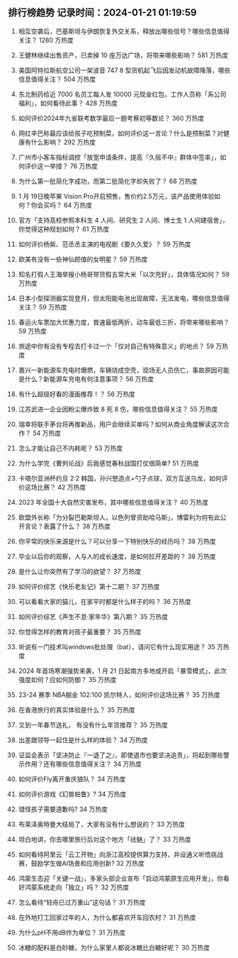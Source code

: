 
## 排行榜趋势 记录时间：2024-01-21 01:19:59
  
  1. 相互空袭后，巴基斯坦与伊朗恢复外交关系，释放出哪些信号？哪些信息值得关注？ 1280 万热度
    
  2. 王健林继续出售资产，已卖掉 10 座万达广场，将带来哪些影响？ 581 万热度
    
  3. 美国阿特拉斯航空公司一架波音 747 8 型货机起飞后因发动机故障降落，哪些信息值得关注？ 504 万热度
    
  4. 东北制药给近 7000 名员工每人发 10000 元现金红包，工作人员称「系公司福利」，如何看待此事？ 428 万热度
    
  5. 如何评价2024年九省联考数学最后一题考察初等数论？ 360 万热度
    
  6. 网红辛巴称最应该给孩子吃预制菜，如何评价这一言论？什么是预制菜？对健康有什么影响？ 292 万热度
    
  7. 广州市小客车指标调控「放宽申请条件，提高『久摇不中』群体中签率」，如何评价这一举措？ 76 万热度
    
  8. 为什么第一批简化字成功，而第二批简化字却失败了？ 68 万热度
    
  9. 1 月 19日晚苹果 Vision Pro开启预售，售价约2.5万元，该产品使用体验如何？你会买吗？ 64 万热度
    
  10. 官方「支持高校参照本科生 4 人间、研究生 2 人间、博士生 1 人间建宿舍」，你觉得这种规划如何？ 61 万热度
    
  11. 如何评价杨紫、范丞丞主演的电视剧《要久久爱》？ 59 万热度
    
  12. 欧美有没有一些神仙颜值的女明星？ 59 万热度
    
  13. 知名打假人王海举报小杨哥带货假五常大米「以次充好」，具体情况如何？ 59 万热度
    
  14. 日本小型探测器实现登月，但太阳能电池出现故障，无法发电，哪些信息值得关注？ 59 万热度
    
  15. 春运火车票加大优惠力度，普速最低两折，动车最低三折，将带来哪些影响？ 59 万热度
    
  16. 旅途中你有没有专程去打卡过一个「仅对自己有特殊意义」的地点？ 59 万热度
    
  17. 嘉兴一新能源车充电时爆燃，车辆烧成空壳，现场无人员伤亡，事故原因可能是什么？新能源车充电有何注意事项？ 56 万热度
    
  18. 有什么超级好看的漫画推荐！？ 56 万热度
    
  19. 江苏武进一企业因粉尘爆炸致 8 死 8 伤，哪些信息值得关注？ 55 万热度
    
  20. 瑞幸将联手茅台将再推新品，用户会继续买单吗？如何从商业角度解读这次合作？ 54 万热度
    
  21. 怎么才能让自己不内耗呢？ 53 万热度
    
  22. 为什么学完《曹刿论战》后我感觉春秋战国打仗很简单? 51 万热度
    
  23. 卡塔尔亚洲杯约旦 2:2 韩国，孙兴慜造点+勺子点球，双方互送乌龙，如何评价这场比赛？ 42 万热度
    
  24. 2023 年全国十大自然灾害发布，其中哪些信息值得关注？ 40 万热度
    
  25. 欧盟外长称「为分裂巴勒斯坦人，以色列曾资助哈马斯」，博雷利为何有此公开言论？表露了什么？ 38 万热度
    
  26. 你平常的快乐来源是什么？可以分享一下特别快乐的经历吗？ 38 万热度
    
  27. 毕业以后你的观察，人与人的成长速度，是如何拉开差距的？ 38 万热度
    
  28. 是什么让你突然有了学习的欲望？ 37 万热度
    
  29. 如何评价综艺《快乐老友记》第十二期？ 37 万热度
    
  30. 可以看看大家的猫儿，在家平时都是什么样子的吗？ 36 万热度
    
  31. 如何评价综艺《声生不息·家年华》第八期？ 35 万热度
    
  32. 你觉得怎样的教育对孩子最重要？ 35 万热度
    
  33. 听说有一门技术叫windows批处理（bat），请问它有什么现实用途？ 35 万热度
    
  34. 2024 年首场寒潮强势来袭，1 月 21 日起南方多地或开启「暴雪模式」，此次强度如何？应如何防御？ 35 万热度
    
  35. 23-24 赛季 NBA掘金 102:100 凯尔特人，如何评价这场比赛？ 35 万热度
    
  36. 在香港旅行的真实体验是什么？ 35 万热度
    
  37. 又到一年春节送礼， 有没有什么年货推荐？ 35 万热度
    
  38. 出差跟领导一起住是什么样的体验？ 34 万热度
    
  39. 证监会表示「坚决防止『一退了之』，即使退市也要坚决追责」，将起到哪些警示作用？还有哪些信息值得关注？ 34 万热度
    
  40. 如何评价Fly离开重庆狼队？ 34 万热度
    
  41. 如何评价游戏《幻兽帕鲁》? 34 万热度
    
  42. 错怪孩子需要道歉吗? 34 万热度
    
  43. 布莱泽奥特曼大结局了，大家有没有什么想说的？ 33 万热度
    
  44. 坦白地讲，你去哪里旅行后对这个地方「祛魅」了？ 33 万热度
    
  45. 如何看待阿里云「云工开物」向浙江高校提供算力支持，并设通义听悟挑战赛，鼓励学生做AI场景和应用创新? 32 万热度
    
  46. 鸿蒙生态迎「关键一战」，多家头部企业宣布「启动鸿蒙原生应用开发」，你看好鸿蒙系统走向「独立」吗？ 32 万热度
    
  47. 怎么看待“轻舟已过万重山”这句话？ 31 万热度
    
  48. 在外地打工回家过年的人，为什么都喜欢开车回农村？ 31 万热度
    
  49. 为什么pH不用dB作为单位？ 31 万热度
    
  50. 冰糖的配料是白砂糖，为什么家里人都说冰糖比白糖好呢？ 30 万热度
    